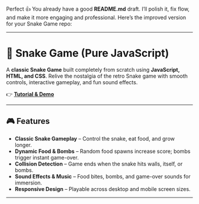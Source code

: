 Perfect 👍 You already have a good **README.md** draft. I’ll polish it, fix flow, and make it more engaging and professional. Here’s the improved version for your Snake Game repo:

---

# 🐍 Snake Game (Pure JavaScript)

A **classic Snake Game** built completely from scratch using **JavaScript, HTML, and CSS**.
Relive the nostalgia of the retro Snake game with smooth controls, interactive gameplay, and fun sound effects.

👉 [**Tutorial & Demo**](https://jsdev.space/snake-js/)

---

## 🎮 Features

* **Classic Snake Gameplay** – Control the snake, eat food, and grow longer.
* **Dynamic Food & Bombs** – Random food spawns increase score; bombs trigger instant game-over.
* **Collision Detection** – Game ends when the snake hits walls, itself, or bombs.
* **Sound Effects & Music** – Food bites, bombs, and game-over sounds for immersion.
* **Responsive Design** – Playable across desktop and mobile screen sizes.

---

